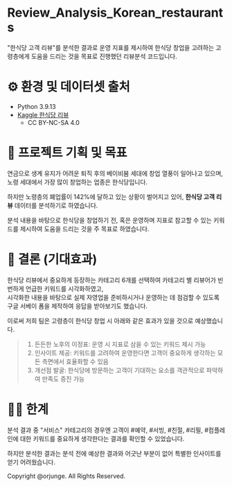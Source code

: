 # Review_Analysis_Korean_restaurants
"한식당 고객 리뷰"를 분석한 결과로 운영 지표를 제시하여 한식당 창업을 고려하는 고령층에게 도움을 드리는 것을 목표로 진행했던 리뷰분석 코드입니다. 


# ⚙️ 환경 및 데이터셋 출처
- Python 3.9.13
- [Kaggle 한식당 리뷰](https://www.kaggle.com/datasets/ninetyninenewton/kr3-korean-restaurant-reviews-with-ratings)
  - CC BY-NC-SA 4.0

# 🚩 프로젝트 기획 및 목표
연금으로 생계 유지가 어려운 퇴직 후의 베이비붐 세대에 창업 열풍이 일어나고 있으며, 노령 세대에서 가장 많이 창업하는 업종은 한식당입니다.  
  
하지만 노령층의 폐업률이 142%에 달하고 있는 상황이 벌어지고 있어, **한식당 고객 리뷰** 데이터를 분석하기로 하였습니다.  
  
분석 내용을 바탕으로 한식당을 창업하기 전, 혹은 운영하며 지표로 참고할 수 있는 키워드를 제시하여 도움을 드리는 것을 주 목표로 하였습니다.

# 🎯 결론 (기대효과)
한식당 리뷰에서 중요하게 등장하는 카테고리 6개를 선택하여 카테고리 별 리뷰어가 빈번하게 언급한 키워드를 시각화하였고,  
시각화한 내용을 바탕으로 실제 자영업을 준비하시거나 운영하는 데 점검할 수 있도록 구글 서베이 폼을 제작하여 응답을 받아보기도 했습니다.  

이로써 저희 팀은 고령층이 한식당 창업 시 아래와 같은 효과가 있을 것으로 예상했습니다.
> 1. 든든한 노후의 이정표: 운영 시 지표로 삼을 수 있는 키워드 제시 가능
> 2. 인사이트 제공: 키워드를 고려하여 운영한다면 고객이 중요하게 생각하는 모든 측면에서 효율화할 수 있음
> 3. 개선점 발굴: 한식당에 방문하는 고객이 기대하는 요소를 객관적으로 파악하여 만족도 증진 가능

# 💪🏻 한계
분석 결과 중 "서비스" 카테고리의 경우엔 고객이 #예약, #서빙, #친절, #리필, #컴플레인에 대한 키워드를 중요하게 생각한다는 결과를 확인할 수 있었습니다.
  
하지만 분석한 결과는 분석 전에 예상한 결과와 어긋난 부분이 없어 특별한 인사이트를 얻기 어려웠습니다.





Copyright @orjunge. All Rights Reserved.
